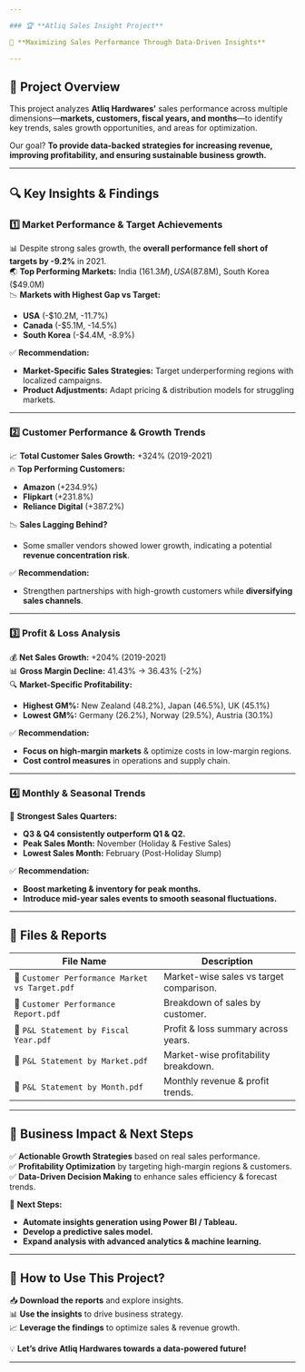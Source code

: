 ```yaml
---

### 🏆 **Atliq Sales Insight Project**  

🚀 **Maximizing Sales Performance Through Data-Driven Insights**  

---
```


## 📌 **Project Overview**  
This project analyzes **Atliq Hardwares'** sales performance across multiple dimensions—**markets, customers, fiscal years, and months**—to identify key trends, sales growth opportunities, and areas for optimization.  

Our goal? **To provide data-backed strategies for increasing revenue, improving profitability, and ensuring sustainable business growth.**  

---

## 🔍 **Key Insights & Findings**  

### 1️⃣ **Market Performance & Target Achievements**  
📊 Despite strong sales growth, the **overall performance fell short of targets by -9.2%** in 2021.  
🌏 **Top Performing Markets:** India ($161.3M), USA ($87.8M), South Korea ($49.0M)  
📉 **Markets with Highest Gap vs Target:**  
   - **USA** (-$10.2M, -11.7%)  
   - **Canada** (-$5.1M, -14.5%)  
   - **South Korea** (-$4.4M, -8.9%)  

✅ **Recommendation:**  
- **Market-Specific Sales Strategies:** Target underperforming regions with localized campaigns.  
- **Product Adjustments:** Adapt pricing & distribution models for struggling markets.  

---

### 2️⃣ **Customer Performance & Growth Trends**  
📈 **Total Customer Sales Growth:** +324% (2019-2021)  
🔥 **Top Performing Customers:**  
   - **Amazon** (+234.9%)  
   - **Flipkart** (+231.8%)  
   - **Reliance Digital** (+387.2%)  

📉 **Sales Lagging Behind?**  
- Some smaller vendors showed lower growth, indicating a potential **revenue concentration risk**.  

✅ **Recommendation:**  
- Strengthen partnerships with high-growth customers while **diversifying sales channels**.  

---

### 3️⃣ **Profit & Loss Analysis**  
💰 **Net Sales Growth:** +204% (2019-2021)  
📊 **Gross Margin Decline:** 41.43% → 36.43% (-2%)  
🔍 **Market-Specific Profitability:**  
   - **Highest GM%:** New Zealand (48.2%), Japan (46.5%), UK (45.1%)  
   - **Lowest GM%:** Germany (26.2%), Norway (29.5%), Austria (30.1%)  

✅ **Recommendation:**  
- **Focus on high-margin markets** & optimize costs in low-margin regions.  
- **Cost control measures** in operations and supply chain.  

---

### 4️⃣ **Monthly & Seasonal Trends**  
📅 **Strongest Sales Quarters:**  
   - **Q3 & Q4 consistently outperform Q1 & Q2.**  
   - **Peak Sales Month:** November (Holiday & Festive Sales)  
   - **Lowest Sales Month:** February (Post-Holiday Slump)  

✅ **Recommendation:**  
- **Boost marketing & inventory for peak months.**  
- **Introduce mid-year sales events to smooth seasonal fluctuations.**  

---

## 📂 **Files & Reports**  

| File Name  | Description  |
|------------|-------------|
| 📌 `Customer Performance Market vs Target.pdf`  | Market-wise sales vs target comparison. |
| 📌 `Customer Performance Report.pdf`  | Breakdown of sales by customer.  |
| 📌 `P&L Statement by Fiscal Year.pdf`  | Profit & loss summary across years.  |
| 📌 `P&L Statement by Market.pdf`  | Market-wise profitability breakdown.  |
| 📌 `P&L Statement by Month.pdf`  | Monthly revenue & profit trends. |

---

## 🎯 **Business Impact & Next Steps**  
✅ **Actionable Growth Strategies** based on real sales performance.  
✅ **Profitability Optimization** by targeting high-margin regions & customers.  
✅ **Data-Driven Decision Making** to enhance sales efficiency & forecast trends.  

📢 **Next Steps:**  
- **Automate insights generation using Power BI / Tableau.**  
- **Develop a predictive sales model.**  
- **Expand analysis with advanced analytics & machine learning.**  

---

## 🚀 **How to Use This Project?**  
📥 **Download the reports** and explore insights.  
📊 **Use the insights** to drive business strategy.  
📈 **Leverage the findings** to optimize sales & revenue growth.  

💡 **Let’s drive Atliq Hardwares towards a data-powered future!**  

---
